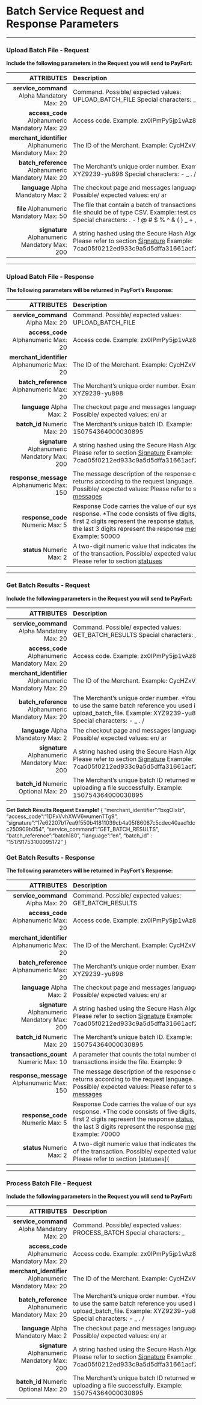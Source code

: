 # Batch Service Request and Response Parameters

------

### Upload Batch File - Request

**Include the following parameters in the Request you will send to PayFort:**

|                                             ATTRIBUTES | Description                                                  |
| -----------------------------------------------------: | :----------------------------------------------------------- |
|            **service_command** Alpha Mandatory Max: 20 | Command. Possible/ expected values: UPLOAD_BATCH_FILE Special characters: _ |
|         **access_code** Alphanumeric Mandatory Max: 20 | Access code. Example: zx0IPmPy5jp1vAz8Kpg7                   |
| **merchant_identifier** Alphanumeric Mandatory Max: 20 | The ID of the Merchant. Example: CycHZxVj                    |
|     **batch_reference** Alphanumeric Mandatory Max: 20 | The Merchant’s unique order number. Example: XYZ9239-yu898 Special characters: - _ . / |
|                    **language** Alpha Mandatory Max: 2 | The checkout page and messages language. Possible/ expected values: en/ ar |
|                **file** Alphanumeric Mandatory Max: 50 | The file that contain a batch of transactions. The file should be of type CSV. Example: test.csv Special characters: . - ! @ # $ % ^ & ( ) _ + , **Space** |
|          **signature** Alphanumeric Mandatory Max: 200 | A string hashed using the Secure Hash Algorithm. Please refer to section [Signature](https://docs.payfort.com/docs/api/build/index.html?java#signature) Example: 7cad05f0212ed933c9a5d5dffa31661acf2c827a |

------

### Upload Batch File - Response

**The following parameters will be returned in PayFort’s Response:**

|                                    ATTRIBUTES | Description                                                  |
| --------------------------------------------: | :----------------------------------------------------------- |
|             **service_command** Alpha Max: 20 | Command. Possible/ expected values: UPLOAD_BATCH_FILE        |
|          **access_code** Alphanumeric Max: 20 | Access code. Example: zx0IPmPy5jp1vAz8Kpg7                   |
|  **merchant_identifier** Alphanumeric Max: 20 | The ID of the Merchant. Example: CycHZxVj                    |
|      **batch_reference** Alphanumeric Max: 20 | The Merchant’s unique order number. Example: XYZ9239-yu898   |
|                     **language** Alpha Max: 2 | The checkout page and messages language. Possible/ expected values: en/ ar |
|                  **batch_id** Numeric Max: 20 | The Merchant’s unique batch ID. Example: 150754364000030895  |
| **signature** Alphanumeric Mandatory Max: 200 | A string hashed using the Secure Hash Algorithm. Please refer to section [Signature](https://docs.payfort.com/docs/api/build/index.html?java#signature) Example: 7cad05f0212ed933c9a5d5dffa31661acf2c827a |
|    **response_message** Alphanumeric Max: 150 | The message description of the response code; it returns according to the request language. Possible/ expected values: Please refer to section [messages](https://docs.payfort.com/docs/api/build/index.html?java#messages) |
|              **response_code** Numeric Max: 5 | Response Code carries the value of our system’s response. *The code consists of five digits, the first 2 digits represent the response [status](https://docs.payfort.com/docs/api/build/index.html?java#statuses), and the last 3 digits represent the response [messages](https://docs.payfort.com/docs/api/build/index.html?java#messages). Example: 50000 |
|                     **status** Numeric Max: 2 | A two-digit numeric value that indicates the status of the transaction. Possible/ expected values: Please refer to section [statuses](https://docs.payfort.com/docs/api/build/index.html?java#statuses) |

------

### Get Batch Results - Request

**Include the following parameters in the Request you will send to PayFort:**

|                                             ATTRIBUTES | Description                                                  |
| -----------------------------------------------------: | :----------------------------------------------------------- |
|            **service_command** Alpha Mandatory Max: 20 | Command. Possible/ expected values: GET_BATCH_RESULTS Special characters: _ |
|         **access_code** Alphanumeric Mandatory Max: 20 | Access code. Example: zx0IPmPy5jp1vAz8Kpg7                   |
| **merchant_identifier** Alphanumeric Mandatory Max: 20 | The ID of the Merchant. Example: CycHZxVj                    |
|     **batch_reference** Alphanumeric Mandatory Max: 20 | The Merchant’s unique order number. *You have to use the same batch reference you used in the upload_batch_file. Example: XYZ9239-yu898 Special characters: - _ . / |
|                    **language** Alpha Mandatory Max: 2 | The checkout page and messages language. Possible/ expected values: en/ ar |
|          **signature** Alphanumeric Mandatory Max: 200 | A string hashed using the Secure Hash Algorithm. Please refer to section [Signature](https://docs.payfort.com/docs/api/build/index.html?java#signature) Example: 7cad05f0212ed933c9a5d5dffa31661acf2c827a |
|                  **batch_id** Numeric Optional Max: 20 | The Merchant’s unique batch ID returned when uploading a file successfully. Example: 150754364000030895 |

 **Get Batch Results Request Example!**
{
“merchant_identifier”:“bxgOIxIz”,
“access_code”:“1DFxVvhXWV6wumenTTg9”,
“signature”:“17e62207b17ea9f550b41811039cb4a05f86087c5cdec40aad1dcc250909b054”,
“service_command”:“GET_BATCH_RESULTS”,
“batch_reference”:“batch180”,
“language”:“en”,
“batch_id” : “151791753100095172”
}



### Get Batch Results - Response

**The following parameters will be returned in PayFort’s Response:**

|                                    ATTRIBUTES | Description                                                  |
| --------------------------------------------: | :----------------------------------------------------------- |
|             **service_command** Alpha Max: 20 | Command. Possible/ expected values: GET_BATCH_RESULTS        |
|          **access_code** Alphanumeric Max: 20 | Access code. Example: zx0IPmPy5jp1vAz8Kpg7                   |
|  **merchant_identifier** Alphanumeric Max: 20 | The ID of the Merchant. Example: CycHZxVj                    |
|      **batch_reference** Alphanumeric Max: 20 | The Merchant’s unique order number. Example: XYZ9239-yu898   |
|                     **language** Alpha Max: 2 | The checkout page and messages language. Possible/ expected values: en/ ar |
| **signature** Alphanumeric Mandatory Max: 200 | A string hashed using the Secure Hash Algorithm. Please refer to section [Signature](https://docs.payfort.com/docs/api/build/index.html?java#signature) Example: 7cad05f0212ed933c9a5d5dffa31661acf2c827a |
|                  **batch_id** Numeric Max: 20 | The Merchant’s unique batch ID. Example: 150754364000030895  |
|        **transactions_count** Numeric Max: 10 | A parameter that counts the total number of transactions inside the file. Example: 9 |
|    **response_message** Alphanumeric Max: 150 | The message description of the response code; it returns according to the request language. Possible/ expected values: Please refer to section [messages](https://docs.payfort.com/docs/api/build/index.html?java#messages) |
|              **response_code** Numeric Max: 5 | Response Code carries the value of our system’s response. *The code consists of five digits, the first 2 digits represent the response [status](https://docs.payfort.com/docs/api/build/index.html?java#statuses), and the last 3 digits represent the response [messages](https://docs.payfort.com/docs/api/build/index.html?java#messages). Example: 70000 |
|                     **status** Numeric Max: 2 | A two-digit numeric value that indicates the status of the transaction. Possible/ expected values: Please refer to section [statuses]( |

------

### Process Batch File - Request

**Include the following parameters in the Request you will send to PayFort:**

|                                             ATTRIBUTES | Description                                                  |
| -----------------------------------------------------: | :----------------------------------------------------------- |
|            **service_command** Alpha Mandatory Max: 20 | Command. Possible/ expected values: PROCESS_BATCH Special characters: _ |
|         **access_code** Alphanumeric Mandatory Max: 20 | Access code. Example: zx0IPmPy5jp1vAz8Kpg7                   |
| **merchant_identifier** Alphanumeric Mandatory Max: 20 | The ID of the Merchant. Example: CycHZxVj                    |
|     **batch_reference** Alphanumeric Mandatory Max: 20 | The Merchant’s unique order number. *You have to use the same batch reference you used in the upload_batch_file. Example: XYZ9239-yu898 Special characters: - _ . / |
|                    **language** Alpha Mandatory Max: 2 | The checkout page and messages language. Possible/ expected values: en/ ar |
|          **signature** Alphanumeric Mandatory Max: 200 | A string hashed using the Secure Hash Algorithm. Please refer to section [Signature](https://docs.payfort.com/docs/api/build/index.html?java#signature) Example: 7cad05f0212ed933c9a5d5dffa31661acf2c827a |
|                  **batch_id** Numeric Optional Max: 20 | The Merchant’s unique batch ID returned when uploading a file successfully. Example: 150754364000030895 |